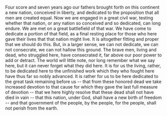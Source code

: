 Four score and seven years ago our fathers brought forth on this continent a new nation, conceived in liberty, and dedicated to the proposition that all men are created equal.
Now we are engaged in a great civil war, testing whether that nation, or any nation so conceived and so dedicated, can long endure.
We are met on a great battlefield of that war.
We have come to dedicate a portion of that field, as a final resting place for those who here gave their lives that that nation might live.
It is altogether fitting and proper that we should do this.
But, in a larger sense, we can not dedicate, we can not consecrate, we can not hallow this ground.
The brave men, living and dead, who struggled here, have consecrated it, far above our poor power to add or detract.
The world will little note, nor long remember what we say here, but it can never forget what they did here.
It is for us the living, rather, to be dedicated here to the unfinished work which they who fought here have thus far so nobly advanced.
It is rather for us to be here dedicated to the great task remaining before us -- that from these honored dead we take increased devotion to that cause for which they gave the last full measure of devotion -- that we here highly resolve that these dead shall not have died in vain -- that this nation, under God, shall have a new birth of freedom -- and that government of the people, by the people, for the people, shall not perish from the earth.
